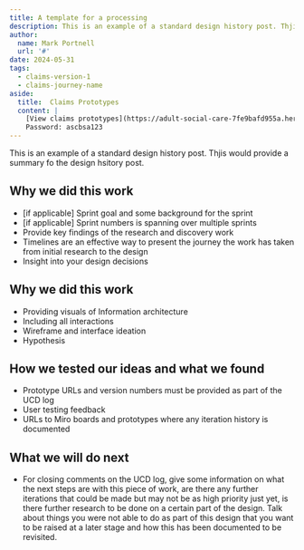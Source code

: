 ```yaml
---
title: A template for a processing
description: This is an example of a standard design history post. Thjis would provide a summary fo the design hsitory post.
author:
  name: Mark Portnell
  url: '#'
date: 2024-05-31
tags:
  - claims-version-1
  - claims-journey-name
aside:
  title:  Claims Prototypes
  content: |
    [View claims prototypes](https://adult-social-care-7fe9bafd955a.herokuapp.com/version-index?area=Claims) 
    Password: ascbsa123
---
```


This is an example of a standard design history post. Thjis would provide a summary fo the design hsitory post.

## Why we did this work

- [if applicable] Sprint goal and some background for the sprint
- [if applicable] Sprint numbers is spanning over multiple sprints
- Provide key findings of the research and discovery work
- Timelines are an effective way to present the journey the work has taken from initial research to the design
- Insight into your design decisions

## Why we did this work
- Providing visuals of Information architecture
- Including all interactions
- Wireframe and interface ideation
- Hypothesis

## How we tested our ideas and what we found

- Prototype URLs and version numbers must be provided as part of the UCD log
- User testing feedback
- URLs to Miro boards and prototypes where any iteration history is documented

## What we will do next
- For closing comments on the UCD log, give some information on what the next steps are with this piece of work, are there any further iterations that could be made but may not be as high priority just yet, is there further research to be done on a certain part of the design. Talk about things you were not able to do as part of this design that you want to be raised at a later stage and how this has been documented to be revisited.

